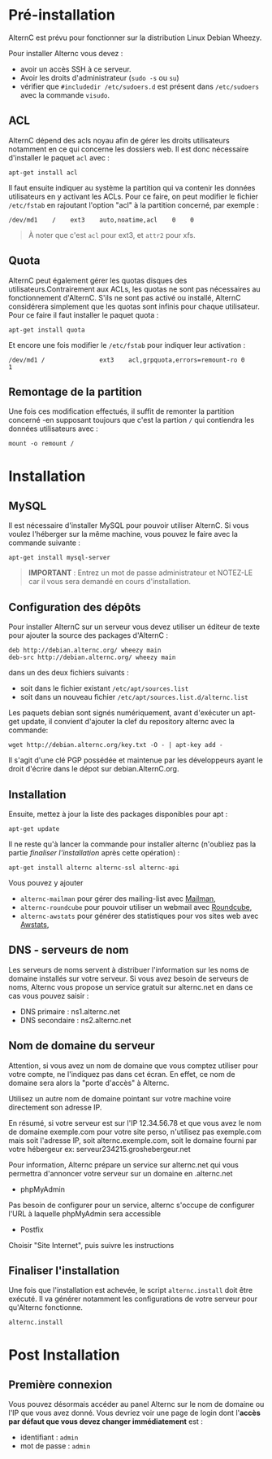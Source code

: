 

Pré-installation
================

AlternC est prévu pour fonctionner sur la distribution Linux Debian Wheezy.

Pour installer Alternc vous devez : 

* avoir un accès SSH à ce serveur.
* Avoir les droits d'administrateur (`sudo -s` ou `su`)
* vérifier que `#includedir /etc/sudoers.d` est présent dans `/etc/sudoers` avec la commande `visudo`.


ACL
---

AlternC dépend des acls noyau afin de gérer les droits utilisateurs notamment en ce qui concerne les dossiers web. Il est donc nécessaire d'installer le paquet `acl` avec :

```
apt-get install acl
```

Il faut ensuite indiquer au système la partition qui va contenir les données utilisateurs en y activant les ACLs. Pour ce faire, on peut modifier le fichier `/etc/fstab` en rajoutant l'option "acl" à la partition concerné, par exemple :

```
/dev/md1    /    ext3    auto,noatime,acl    0    0
```

> À noter que c'est `acl` pour ext3, et `attr2` pour xfs.


Quota
-----

AlternC peut également gérer les quotas disques des utilisateurs.Contrairement aux ACLs, les quotas ne sont pas nécessaires au fonctionnement d'AlternC. S'ils ne sont pas activé ou installé, AlternC considérera simplement que les quotas sont infinis pour chaque utilisateur. Pour ce faire il faut installer le paquet quota :

```
apt-get install quota
```

Et encore une fois modifier le `/etc/fstab` pour indiquer leur activation :

```
/dev/md1 /               ext3    acl,grpquota,errors=remount-ro 0       1
```

Remontage de la partition
-------------------------

Une fois ces modification effectués, il suffit de remonter la partition concerné -en supposant toujours que c'est la partion `/` qui contiendra les données utilisateurs avec :

```
mount -o remount /
```



Installation
============

MySQL
-----

Il est nécessaire d'installer MySQL pour pouvoir utiliser AlternC. Si vous voulez l'héberger sur la même machine, vous pouvez le faire avec la commande suivante :

```
apt-get install mysql-server
```

> **IMPORTANT** : Entrez un mot de passe administrateur et NOTEZ-LE car il vous sera demandé en cours d'installation.

Configuration des dépôts
------------------------

Pour installer AlternC sur un serveur vous devez utiliser un éditeur de texte pour ajouter la source des packages d'AlternC :

```
deb http://debian.alternc.org/ wheezy main
deb-src http://debian.alternc.org/ wheezy main
```

dans un des deux fichiers suivants :

* soit dans le fichier existant `/etc/apt/sources.list`
* soit dans un nouveau fichier `/etc/apt/sources.list.d/alternc.list`


Les paquets debian sont signés numériquement, avant d'exécuter un apt-get update, il convient d'ajouter la clef du repository alternc avec la commande:

```
wget http://debian.alternc.org/key.txt -O - | apt-key add -
```

Il s'agit d'une clé PGP possédée et maintenue par les développeurs ayant le droit d'écrire dans le dépot sur debian.AlternC.org.


Installation
------------

Ensuite, mettez à jour la liste des packages disponibles pour apt :

```
apt-get update
```

Il ne reste qu'à lancer la commande pour installer alternc (n'oubliez pas la partie *finaliser l'installation* après cette opération) :

```
apt-get install alternc alternc-ssl alternc-api
```

Vous pouvez y ajouter 

* `alternc-mailman` pour gérer des mailing-list avec [Mailman](http://www.gnu.org/software/mailman/),
* `alternc-roundcube` pour pouvoir utiliser un webmail avec [Roundcube](https://roundcube.net/),
* `alternc-awstats` pour générer des statistiques pour vos sites web avec [Awstats](http://www.awstats.org/),

DNS - serveurs de nom
---------------------

Les serveurs de noms servent à distribuer l'information sur les noms de domaine installés sur votre serveur. Si vous avez besoin de serveurs de noms, Alternc vous propose un service gratuit sur alternc.net en dans ce cas vous pouvez saisir :

* DNS primaire : ns1.alternc.net
* DNS secondaire : ns2.alternc.net

Nom de domaine du serveur
-------------------------

Attention, si vous avez un nom de domaine que vous comptez utiliser pour votre compte, ne l'indiquez pas dans cet écran. En effet, ce nom de domaine sera alors la "porte d'accès" à Alternc.

Utilisez un autre nom de domaine pointant sur votre machine voire directement son adresse IP.

En résumé, si votre serveur est sur l'IP 12.34.56.78 et que vous avez le nom de domaine exemple.com pour votre site perso, n'utilisez pas exemple.com mais soit l'adresse IP, soit alternc.exemple.com, soit le domaine fourni par votre hébergeur ex: serveur234215.groshebergeur.net

Pour information, Alternc prépare un service sur alternc.net qui vous permettra d'annoncer votre serveur sur un domaine en .alternc.net

* phpMyAdmin

Pas besoin de configurer pour un service, alternc s'occupe de configurer l'URL à laquelle phpMyAdmin sera accessible

* Postfix

Choisir "Site Internet", puis suivre les instructions

Finaliser l'installation
------------------------

Une fois que l'installation est achevée, le script `alternc.install` doit être exécuté. Il va générer notamment les configurations de votre serveur pour qu'Alternc fonctionne.

```
alternc.install
```

Post Installation
=================

Première connexion
-------------

Vous pouvez désormais accéder au panel Alternc sur le nom de domaine ou l'IP que vous avez donné. Vous devriez voir une page de login dont l'**accès par défaut que vous  devez changer immédiatement** est :

* identifiant : `admin`
* mot de passe : `admin`
